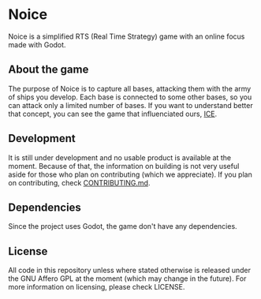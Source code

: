 # Noice

Noice is a simplified RTS (Real Time Strategy) game with an online focus made
with Godot.

## About the game

The purpose of Noice is to capture all bases, attacking them with the army of
ships you develop. Each base is connected to some other bases, so you can attack
only a limited number of bases.
If you want to understand better that concept, you can see the game that
influenciated ours, [ICE](https://play.google.com/store/apps/details?id=com.queader.ice).

## Development

It is still under development and no usable product is available at the moment.
Because of that, the information on building is not very useful aside for those
who plan on contributing (which we appreciate). If you plan on contributing,
check [CONTRIBUTING.md](CONTRIBUTING.md).

## Dependencies

Since the project uses Godot, the game don't have any dependencies.

## License

All code in this repository unless where stated otherwise is released under the
GNU Affero GPL at the moment (which may change in the future). For more
information on licensing, please check LICENSE.
